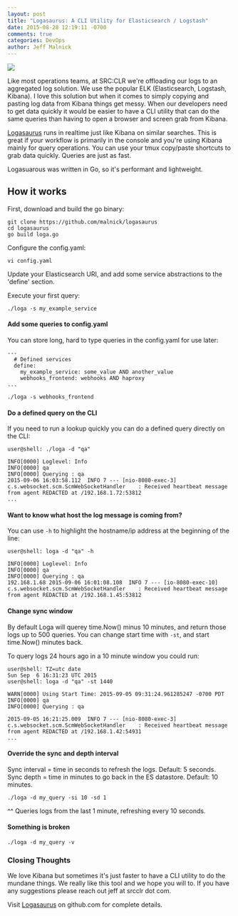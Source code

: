```yaml
---
layout: post
title: "Logasaurus: A CLI Utility for Elasticsearch / Logstash"
date: 2015-08-28 12:19:11 -0700
comments: true
categories: DevOps
author: Jeff Malnick
---
```

<img style="float: center;" src="https://dl.dropboxusercontent.com/u/77193293/logasaurus.png">

Like most operations teams, at SRC:CLR we're offloading our logs to an aggregated log solution. We use the popular ELK (Elasticsearch, Logstash, Kibana). I love this solution but when it comes to simply copying and pasting log data from Kibana things get messy. When our developers need to get data quickly it would be easier to have a CLI utility that can do the same queries than having to open a browser and screen grab from Kibana.

<!-- more -->

[Logasaurus](https://github.com/malnick/logasaurus) runs in realtime just like Kibana on similar searches. This is great if your workflow is primarily in the console and you're using Kibana mainly for query operations. You can use your tmux copy/paste shortcuts to grab data quickly. Queries are just as fast.

Logasuarous was written in Go, so it's performant and lightweight.

## How it works
First, download and build the go binary:

```
git clone https://github.com/malnick/logasaurus
cd logasaurus
go build loga.go
```

Configure the config.yaml:

```
vi config.yaml
```

Update your Elasticsearch URI, and add some service abstractions to the 'define' section.

Execute your first query:

```
./loga -s my_example_service
```

#### Add some queries to config.yaml
You can store long, hard to type queries in the config.yaml for use later:

```
---
  # Defined services
  define:
    my_example_service: some_value AND another_value
    webhooks_frontend: webhooks AND haproxy
...
```

```
./loga -s webhooks_frontend
```

#### Do a defined query on the CLI
If you need to run a lookup quickly you can do a defined query directly on the CLI:

```
user@shell: ./loga -d "qa"

INFO[0000] Loglevel: Info
INFO[0000] qa
INFO[0000] Querying : qa
2015-09-06 16:03:58.112  INFO 7 --- [nio-8080-exec-3] c.s.websocket.scm.ScmWebSocketHandler    : Received heartbeat message from agent REDACTED at /192.168.1.72:53812
...
```

#### Want to know what host the log message is coming from?
You can use `-h` to highlight the hostname/ip address at the beginning of the line:

```
user@shell: loga -d "qa" -h

INFO[0000] Loglevel: Info
INFO[0000] qa
INFO[0000] Querying : qa
192.168.1.68 2015-09-06 16:01:08.108  INFO 7 --- [io-8080-exec-10] c.s.websocket.scm.ScmWebSocketHandler    : Received heartbeat message from agent REDACTED at /192.168.1.45:53812
```

#### Change sync window
By default Loga will querey time.Now() minus 10 minutes, and return those logs up to 500 queries. You can change start time with `-st`, and start time.Now() minutes back. 

To query logs 24 hours ago in a 10 minute window you could run:

```
user@shell: TZ=utc date
Sun Sep  6 16:31:23 UTC 2015
user@shell: loga -d "qa" -st 1440

WARN[0000] Using Start Time: 2015-09-05 09:31:24.961285247 -0700 PDT
INFO[0000] qa
INFO[0000] Querying : qa

2015-09-05 16:21:25.009  INFO 7 --- [nio-8080-exec-3] c.s.websocket.scm.ScmWebSocketHandler    : Received heartbeat message from agent REDACTED at /192.168.1.42:54931
...
```

#### Override the sync and depth interval

Sync interval = time in seconds to refresh the logs. Default: 5 seconds.
Sync depth = time in minutes to go back in the ES datastore. Default: 10 minutes.

```
./loga -d my_query -si 10 -sd 1
```

^^ Queries logs from the last 1 minute, refreshing every 10 seconds.

#### Something is broken

```
./loga -d my_query -v
```

### Closing Thoughts
We love Kibana but sometimes it's just faster to have a CLI utility to do the mundane things. We really like this tool and we hope you will to. If you have any suggestions please reach out jeff at srcclr dot com.

Visit [Logasaurus](https://github.com/malnick/logasaurus) on github.com for complete details.
